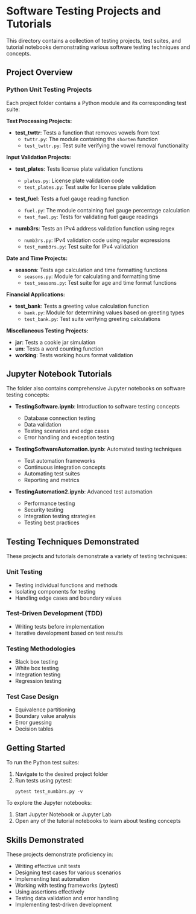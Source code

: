 # Software Testing Projects and Tutorials

This directory contains a collection of testing projects, test suites, and tutorial notebooks demonstrating various software testing techniques and concepts.

## Project Overview

### Python Unit Testing Projects

Each project folder contains a Python module and its corresponding test suite:

**Text Processing Projects:**
- **test_twttr**: Tests a function that removes vowels from text
  - `twttr.py`: The module containing the `shorten` function
  - `test_twttr.py`: Test suite verifying the vowel removal functionality

**Input Validation Projects:**
- **test_plates**: Tests license plate validation functions
  - `plates.py`: License plate validation code
  - `test_plates.py`: Test suite for license plate validation

- **test_fuel**: Tests a fuel gauge reading function
  - `fuel.py`: The module containing fuel gauge percentage calculation
  - `test_fuel.py`: Tests for validating fuel gauge readings

- **numb3rs**: Tests an IPv4 address validation function using regex
  - `numb3rs.py`: IPv4 validation code using regular expressions
  - `test_numb3rs.py`: Test suite for IPv4 validation

**Date and Time Projects:**
- **seasons**: Tests age calculation and time formatting functions
  - `seasons.py`: Module for calculating and formatting time
  - `test_seasons.py`: Test suite for age and time format functions

**Financial Applications:**
- **test_bank**: Tests a greeting value calculation function
  - `bank.py`: Module for determining values based on greeting types
  - `test_bank.py`: Test suite verifying greeting calculations

**Miscellaneous Testing Projects:**
- **jar**: Tests a cookie jar simulation
- **um**: Tests a word counting function
- **working**: Tests working hours format validation

## Jupyter Notebook Tutorials

The folder also contains comprehensive Jupyter notebooks on software testing concepts:

- **TestingSoftware.ipynb**: Introduction to software testing concepts
  - Database connection testing
  - Data validation
  - Testing scenarios and edge cases
  - Error handling and exception testing

- **TestingSoftwareAutomation.ipynb**: Automated testing techniques
  - Test automation frameworks
  - Continuous integration concepts
  - Automating test suites
  - Reporting and metrics

- **TestingAutomation2.ipynb**: Advanced test automation
  - Performance testing
  - Security testing
  - Integration testing strategies
  - Testing best practices

## Testing Techniques Demonstrated

These projects and tutorials demonstrate a variety of testing techniques:

### Unit Testing
- Testing individual functions and methods
- Isolating components for testing
- Handling edge cases and boundary values

### Test-Driven Development (TDD)
- Writing tests before implementation
- Iterative development based on test results

### Testing Methodologies
- Black box testing
- White box testing
- Integration testing
- Regression testing

### Test Case Design
- Equivalence partitioning
- Boundary value analysis
- Error guessing
- Decision tables

## Getting Started

To run the Python test suites:

1. Navigate to the desired project folder
2. Run tests using pytest:
   ```
   pytest test_numb3rs.py -v
   ```
   
To explore the Jupyter notebooks:
1. Start Jupyter Notebook or Jupyter Lab
2. Open any of the tutorial notebooks to learn about testing concepts

## Skills Demonstrated

These projects demonstrate proficiency in:
- Writing effective unit tests
- Designing test cases for various scenarios
- Implementing test automation
- Working with testing frameworks (pytest)
- Using assertions effectively
- Testing data validation and error handling
- Implementing test-driven development 